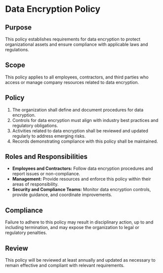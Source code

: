 # Data Encryption Policy

## Purpose
This policy establishes requirements for data encryption to protect organizational assets and ensure compliance with applicable laws and regulations.

## Scope
This policy applies to all employees, contractors, and third parties who access or manage company resources related to data encryption.

## Policy
1. The organization shall define and document procedures for data encryption.
2. Controls for data encryption must align with industry best practices and regulatory obligations.
3. Activities related to data encryption shall be reviewed and updated regularly to address emerging risks.
4. Records demonstrating compliance with this policy shall be maintained.

## Roles and Responsibilities
- **Employees and Contractors:** Follow data encryption procedures and report issues or non-compliance.
- **Management:** Provide resources and enforce this policy within their areas of responsibility.
- **Security and Compliance Teams:** Monitor data encryption controls, provide guidance, and coordinate improvements.

## Compliance
Failure to adhere to this policy may result in disciplinary action, up to and including termination, and may expose the organization to legal or regulatory penalties.

## Review
This policy will be reviewed at least annually and updated as necessary to remain effective and compliant with relevant requirements.
